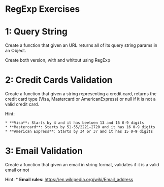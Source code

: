 # RegExp Exercises

# 1: Query String

Create a function that given an URL returns all of its query string params in an Object.

Create both version, with and whitout using RegExp

# 2: Credit Cards Validation

Create a function that given a string representing a credit card, returns the credit card type (Visa, Mastercard or AmericanExpress) or null if it is not a valid credit card.

Hint:

    * **Visa**: Starts by 4 and it has beetwen 13 and 16 0-9 digits
    * **Mastercard**: Starts by 51-55/2221–2720 and it has 16 0-9 digits
    * **American Express**: Starts by 34 or 37 and it has 15 0-9 digits

# 3: Email Validation

Create a function that given an email in string format, validates if it is a valid email or not

Hint:
    * **Email rules**: https://en.wikipedia.org/wiki/Email_address

